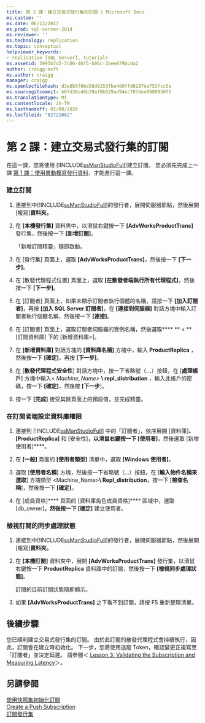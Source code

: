 ```yaml
---
title: 第 2 課：建立交易式發行集的訂閱 | Microsoft Docs
ms.custom: ''
ms.date: 06/13/2017
ms.prod: sql-server-2014
ms.reviewer: ''
ms.technology: replication
ms.topic: conceptual
helpviewer_keywords:
- replication [SQL Server], tutorials
ms.assetid: 5995b7d2-7c06-46f5-b96c-2bee879bcda2
author: craigg-msft
ms.author: craigg
manager: craigg
ms.openlocfilehash: d3e8b5f0be58d9153fbe4d0ffd0287ea753fcc5e
ms.sourcegitcommit: b87d36c46b39af8b929ad94ec707dee8800950f5
ms.translationtype: MT
ms.contentlocale: zh-TW
ms.lasthandoff: 02/08/2020
ms.locfileid: "62721082"
---
```

# <a name="lesson-2-creating-a-subscription-to-the-transactional-publication"></a>第 2 課：建立交易式發行集的訂閱
  在這一課，您將使用 [!INCLUDE[ssManStudioFull](../../includes/ssmanstudiofull-md.md)]建立訂閱。 您必須先完成上一課 [第 1 課：使用異動複寫發行資料](lesson-1-publishing-data-using-transactional-replication.md)，才能進行這一課。  
  
### <a name="to-create-the-subscription"></a>建立訂閱  
  
1.  連接到中[!INCLUDE[ssManStudioFull](../../includes/ssmanstudiofull-md.md)]的發行者，展開伺服器節點，然後展開 [複寫]**資料夾。**  
  
2.  在 **[本機發行集]** 資料夾中，以滑鼠右鍵按一下 **[AdvWorksProductTrans]** 發行集，然後按一下 **[新增訂閱]**。  
  
     「新增訂閱精靈」隨即啟動。  
  
3.  在 [發行集] 頁面上，選取 **[AdvWorksProductTrans]**，然後按一下 **[下一步]**。  
  
4.  在 [散發代理程式位置] 頁面上，選取 **[在散發者端執行所有代理程式]**，然後按一下 **[下一步]**。  
  
5.  在 [訂閱者] 頁面上，如果未顯示訂閱者執行個體的名稱，請按一下 **[加入訂閱者]**，再按 **[加入 SQL Server 訂閱者]**，在 **[連接到伺服器]** 對話方塊中輸入訂閱者執行個體名稱，然後按一下 **[連接]**。  
  
6.  在 [訂閱者] 頁面上，選取訂閱者伺服器的實例名稱，然後選取**** ** \< ** [訂閱資料庫] 下的 [新增資料庫>]。  
  
7.  在 **[新增資料庫]** 對話方塊的 **[資料庫名稱]** 方塊中，輸入 **ProductReplica** ，然後按一下 **[確定]**，再按 **[下一步]**。  
  
8.  在 [**散發代理程式安全性**] 對話方塊中，按一下省略號（**...**）按鈕，在 [**處理帳戶**] 方塊中輸入\< _Machine_Name>_ **\ repl_distribution** ，輸入此帳戶的密碼，按一下 **[確定]**，然後按 **[下一步**]。  
  
9. 按一下 **[完成]** 接受其餘頁面上的預設值，並完成精靈。  
  
### <a name="setting-database-permissions-at-the-subscriber"></a>在訂閱者端設定資料庫權限  
  
1.  連接到 [!INCLUDE[ssManStudioFull](../../includes/ssmanstudiofull-md.md)] 中的「訂閱者」，依序展開 [資料庫]****、[ProductReplica]**** 和 [安全性]****，以滑鼠右鍵按一下 [使用者]****，然後選取 [新增使用者]****。  
  
2.  在 **[一般]** 頁面的 **[使用者類型]** 清單中，選取 **[Windows 使用者]**。  
  
3.  選取 [**使用者名稱**] 方塊，然後按一下省略號（...）按鈕，在 [**輸入物件名稱來選取**] 方塊類型 <Machine_Name>**\ Repl_distribution**，按一下 [**檢查名稱**]，然後按一下 **[確定]**。  
  
4.  在 [成員資格]**** 頁面的 [資料庫角色成員資格]**** 區域中，選取 [db_owner]****，然後按一下 [確定]**** 建立使用者。  
  
### <a name="to-view-the-synchronization-status-of-the-subscription"></a>檢視訂閱的同步處理狀態  
  
1.  連接到中[!INCLUDE[ssManStudioFull](../../includes/ssmanstudiofull-md.md)]的發行者，展開伺服器節點，然後展開 [複寫]**資料夾。**  
  
2.  在 **[本機訂閱]** 資料夾中，展開 **[AdvWorksProductTrans]** 發行集，以滑鼠右鍵按一下 **ProductReplica** 資料庫中的訂閱，然後按一下 **[檢視同步處理狀態]**。  
  
     訂閱的目前訂閱狀態隨即顯示。  
  
3.  如果 **[AdvWorksProductTrans]** 之下看不到訂閱，請按 F5 重新整理清單。  
  
## <a name="next-steps"></a>後續步驟  
 您已順利建立交易式發行集的訂閱。 由於此訂閱的散發代理程式會持續執行，因此，訂閱會在建立時初始化。 下一步，您將使用追蹤 Token，確認變更正複寫至「訂閱者」並決定延遲。 請參閱＜ [Lesson 3: Validating the Subscription and Measuring Latency](lesson-3-validating-the-subscription-and-measuring-latency.md)＞。  
  
## <a name="see-also"></a>另請參閱  
 [使用快照集初始化訂閱](initialize-a-subscription-with-a-snapshot.md)   
 [Create a Push Subscription](create-a-push-subscription.md)   
 [訂閱發行集](subscribe-to-publications.md)  
  
  
